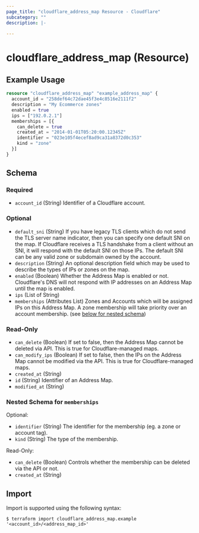 ```yaml
---
page_title: "cloudflare_address_map Resource - Cloudflare"
subcategory: ""
description: |-
  
---
```


# cloudflare_address_map (Resource)



## Example Usage

```terraform
resource "cloudflare_address_map" "example_address_map" {
  account_id = "258def64c72dae45f3e4c8516e2111f2"
  description = "My Ecommerce zones"
  enabled = true
  ips = ["192.0.2.1"]
  memberships = [{
    can_delete = true
    created_at = "2014-01-01T05:20:00.12345Z"
    identifier = "023e105f4ecef8ad9ca31a8372d0c353"
    kind = "zone"
  }]
}
```

<!-- schema generated by tfplugindocs -->
## Schema

### Required

- `account_id` (String) Identifier of a Cloudflare account.

### Optional

- `default_sni` (String) If you have legacy TLS clients which do not send the TLS server name indicator, then you can specify one default SNI on the map. If Cloudflare receives a TLS handshake from a client without an SNI, it will respond with the default SNI on those IPs. The default SNI can be any valid zone or subdomain owned by the account.
- `description` (String) An optional description field which may be used to describe the types of IPs or zones on the map.
- `enabled` (Boolean) Whether the Address Map is enabled or not. Cloudflare's DNS will not respond with IP addresses on an Address Map until the map is enabled.
- `ips` (List of String)
- `memberships` (Attributes List) Zones and Accounts which will be assigned IPs on this Address Map. A zone membership will take priority over an account membership. (see [below for nested schema](#nestedatt--memberships))

### Read-Only

- `can_delete` (Boolean) If set to false, then the Address Map cannot be deleted via API. This is true for Cloudflare-managed maps.
- `can_modify_ips` (Boolean) If set to false, then the IPs on the Address Map cannot be modified via the API. This is true for Cloudflare-managed maps.
- `created_at` (String)
- `id` (String) Identifier of an Address Map.
- `modified_at` (String)

<a id="nestedatt--memberships"></a>
### Nested Schema for `memberships`

Optional:

- `identifier` (String) The identifier for the membership (eg. a zone or account tag).
- `kind` (String) The type of the membership.

Read-Only:

- `can_delete` (Boolean) Controls whether the membership can be deleted via the API or not.
- `created_at` (String)

## Import

Import is supported using the following syntax:

```shell
$ terraform import cloudflare_address_map.example '<account_id>/<address_map_id>'
```
